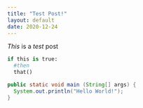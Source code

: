 ```yaml
---
title: "Test Post!"
layout: default
date: 2020-12-24
---
```


*This* is a _test_ post

```python
if this is true:
  #then
  that()
```

```java
public static void main (String[] args) {
  System.out.println("Hello World!");
}
```

